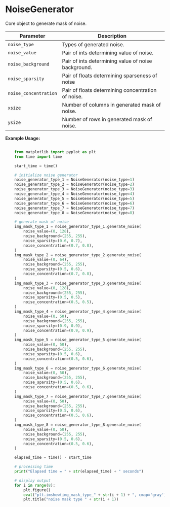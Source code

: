 # NoiseGenerator

Core object to generate mask of noise.

| Parameter             | Description                                                      |
|-----------------------|------------------------------------------------------------------|
| `noise_type`          | Types of generated noise.                                        |
| `noise_value`         | Pair of ints determining value of noise.                         |
| `noise_background`    | Pair of ints determining value of noise background.              |
| `noise_sparsity`      | Pair of floats determining sparseness of noise                   |
| `noise_concentration` | Pair of floats determining concentration of noise.               |
| `xsize`               | Number of columns in generated mask of noise.                    |
| `ysize`               | Number of rows in generated mask of noise.                       |

**Example Usage:**
```python

	from matplotlib import pyplot as plt
    from time import time

    start_time = time()

    # initialize noise generator
    noise_generator_type_1 = NoiseGenerator(noise_type=1)
    noise_generator_type_2 = NoiseGenerator(noise_type=2)
    noise_generator_type_3 = NoiseGenerator(noise_type=3)
    noise_generator_type_4 = NoiseGenerator(noise_type=4)
    noise_generator_type_5 = NoiseGenerator(noise_type=5)
    noise_generator_type_6 = NoiseGenerator(noise_type=6)
    noise_generator_type_7 = NoiseGenerator(noise_type=7)
    noise_generator_type_8 = NoiseGenerator(noise_type=8)

    # generate mask of noise
    img_mask_type_1 = noise_generator_type_1.generate_noise(
        noise_value=(0, 128),
        noise_background=(255, 255),
        noise_sparsity=(0.6, 0.7),
        noise_concentration=(0.7, 0.8),
    )
    img_mask_type_2 = noise_generator_type_2.generate_noise(
        noise_value=(0, 64),
        noise_background=(255, 255),
        noise_sparsity=(0.5, 0.6),
        noise_concentration=(0.7, 0.8),
    )
    img_mask_type_3 = noise_generator_type_3.generate_noise(
        noise_value=(0, 128),
        noise_background=(255, 255),
        noise_sparsity=(0.5, 0.5),
        noise_concentration=(0.5, 0.5),
    )
    img_mask_type_4 = noise_generator_type_4.generate_noise(
        noise_value=(0, 50),
        noise_background=(255, 255),
        noise_sparsity=(0.9, 0.9),
        noise_concentration=(0.9, 0.9),
    )
    img_mask_type_5 = noise_generator_type_5.generate_noise(
        noise_value=(0, 50),
        noise_background=(255, 255),
        noise_sparsity=(0.5, 0.6),
        noise_concentration=(0.5, 0.6),
    )
    img_mask_type_6 = noise_generator_type_6.generate_noise(
        noise_value=(0, 50),
        noise_background=(255, 255),
        noise_sparsity=(0.5, 0.6),
        noise_concentration=(0.5, 0.6),
    )
    img_mask_type_7 = noise_generator_type_7.generate_noise(
        noise_value=(0, 50),
        noise_background=(255, 255),
        noise_sparsity=(0.5, 0.6),
        noise_concentration=(0.5, 0.6),
    )
    img_mask_type_8 = noise_generator_type_8.generate_noise(
        noise_value=(0, 50),
        noise_background=(255, 255),
        noise_sparsity=(0.5, 0.6),
        noise_concentration=(0.5, 0.6),
    )

    elapsed_time = time() - start_time

    # processing time
    print("Elapsed time = " + str(elapsed_time) + " seconds")

    # display output
    for i in range(8):
        plt.figure()
        eval("plt.imshow(img_mask_type_" + str(i + 1) + ", cmap='gray')")
        plt.title("noise mask type " + str(i + 1))

```
